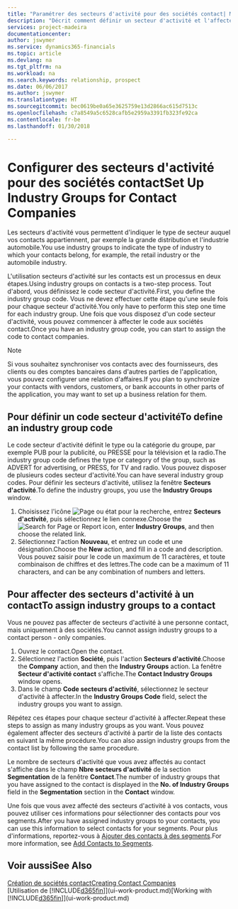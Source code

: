 ```yaml
---
title: "Paramétrer des secteurs d'activité pour des sociétés contact| Microsoft Docs"
description: "Décrit comment définir un secteur d'activité et l'affecter à une société contact, par exemple, le marché de détail ou l'industrie automobile."
services: project-madeira
documentationcenter: 
author: jswymer
ms.service: dynamics365-financials
ms.topic: article
ms.devlang: na
ms.tgt_pltfrm: na
ms.workload: na
ms.search.keywords: relationship, prospect
ms.date: 06/06/2017
ms.author: jswymer
ms.translationtype: HT
ms.sourcegitcommit: bec0619be0a65e3625759e13d2866ac615d7513c
ms.openlocfilehash: c7a8549a5c6528cafb5e2959a3391fb323fe92ca
ms.contentlocale: fr-be
ms.lasthandoff: 01/30/2018

---
```

# <a name="set-up-industry-groups-for-contact-companies"></a><span data-ttu-id="20723-103">Configurer des secteurs d'activité pour des sociétés contact</span><span class="sxs-lookup"><span data-stu-id="20723-103">Set Up Industry Groups for Contact Companies</span></span>
<span data-ttu-id="20723-104">Les secteurs d'activité vous permettent d'indiquer le type de secteur auquel vos contacts appartiennent, par exemple la grande distribution et l'industrie automobile.</span><span class="sxs-lookup"><span data-stu-id="20723-104">You use industry groups to indicate the type of industry to which your contacts belong, for example, the retail industry or the automobile industry.</span></span>

<span data-ttu-id="20723-105">L'utilisation secteurs d'activité sur les contacts est un processus en deux étapes.</span><span class="sxs-lookup"><span data-stu-id="20723-105">Using industry groups on contacts is a two-step process.</span></span> <span data-ttu-id="20723-106">Tout d'abord, vous définissez le code secteur d'activité.</span><span class="sxs-lookup"><span data-stu-id="20723-106">First, you define the industry group code.</span></span> <span data-ttu-id="20723-107">Vous ne devez effectuer cette étape qu'une seule fois pour chaque secteur d'activité.</span><span class="sxs-lookup"><span data-stu-id="20723-107">You only have to perform this step one time for each industry group.</span></span> <span data-ttu-id="20723-108">Une fois que vous disposez d'un code secteur d'activité, vous pouvez commencer à affecter le code aux sociétés contact.</span><span class="sxs-lookup"><span data-stu-id="20723-108">Once you have an industry group code, you can start to assign the code to contact companies.</span></span>

> [!NOTE]  
>   <span data-ttu-id="20723-109">Si vous souhaitez synchroniser vos contacts avec des fournisseurs, des clients ou des comptes bancaires dans d'autres parties de l'application, vous pouvez configurer une relation d'affaires.</span><span class="sxs-lookup"><span data-stu-id="20723-109">If you plan to synchronize your contacts with vendors, customers, or bank accounts in other parts of the application, you may want to set up a business relation for them.</span></span>

## <a name="to-define-an-industry-group-code"></a><span data-ttu-id="20723-110">Pour définir un code secteur d'activité</span><span class="sxs-lookup"><span data-stu-id="20723-110">To define an industry group code</span></span>
<span data-ttu-id="20723-111">Le code secteur d'activité définit le type ou la catégorie du groupe, par exemple PUB pour la publicité, ou PRESSE pour la télévision et la radio.</span><span class="sxs-lookup"><span data-stu-id="20723-111">The industry group code defines the type or category of the group, such as ADVERT for advertising, or PRESS, for TV and radio.</span></span> <span data-ttu-id="20723-112">Vous pouvez disposer de plusieurs codes secteur d'activité.</span><span class="sxs-lookup"><span data-stu-id="20723-112">You can have several industry group codes.</span></span> <span data-ttu-id="20723-113">Pour définir les secteurs d'activité, utilisez la fenêtre **Secteurs d'activité**.</span><span class="sxs-lookup"><span data-stu-id="20723-113">To define the industry groups, you use the **Industry Groups** window.</span></span>

1. <span data-ttu-id="20723-114">Choisissez l'icône ![Page ou état pour la recherche](media/ui-search/search_small.png "Page ou état pour la recherche"), entrez **Secteurs d'activité**, puis sélectionnez le lien connexe.</span><span class="sxs-lookup"><span data-stu-id="20723-114">Choose the ![Search for Page or Report](media/ui-search/search_small.png "Search for Page or Report icon") icon, enter **Industry Groups**, and then choose the related link.</span></span>
2. <span data-ttu-id="20723-115">Sélectionnez l'action **Nouveau**, et entrez un code et une désignation.</span><span class="sxs-lookup"><span data-stu-id="20723-115">Choose the **New** action, and fill in a code and description.</span></span> <span data-ttu-id="20723-116">Vous pouvez saisir pour le code un maximum de 11 caractères, et toute combinaison de chiffres et des lettres.</span><span class="sxs-lookup"><span data-stu-id="20723-116">The code can be a maximum of 11 characters, and can be any combination of numbers and letters.</span></span>

## <a name="AssignIndustryGroupContact"></a> <span data-ttu-id="20723-117">Pour affecter des secteurs d'activité à un contact</span><span class="sxs-lookup"><span data-stu-id="20723-117">To assign industry groups to a contact</span></span>
<span data-ttu-id="20723-118">Vous ne pouvez pas affecter de secteurs d'activité à une personne contact, mais uniquement à des sociétés.</span><span class="sxs-lookup"><span data-stu-id="20723-118">You cannot assign industry groups to a contact person - only companies.</span></span>

1. <span data-ttu-id="20723-119">Ouvrez le contact.</span><span class="sxs-lookup"><span data-stu-id="20723-119">Open the contact.</span></span>
2. <span data-ttu-id="20723-120">Sélectionnez l'action **Société**, puis l'action **Secteurs d'activité**.</span><span class="sxs-lookup"><span data-stu-id="20723-120">Choose the **Company** action, and then the **Industry Groups** action.</span></span> <span data-ttu-id="20723-121">La fenêtre **Secteur d'activité contact** s'affiche.</span><span class="sxs-lookup"><span data-stu-id="20723-121">The **Contact Industry Groups** window opens.</span></span>
3. <span data-ttu-id="20723-122">Dans le champ **Code secteurs d'activité**, sélectionnez le secteur d'activité à affecter.</span><span class="sxs-lookup"><span data-stu-id="20723-122">In the **Industry Groups Code** field, select the industry groups you want to assign.</span></span>

<span data-ttu-id="20723-123">Répétez ces étapes pour chaque secteur d'activité à affecter.</span><span class="sxs-lookup"><span data-stu-id="20723-123">Repeat these steps to assign as many industry groups as you want.</span></span> <span data-ttu-id="20723-124">Vous pouvez également affecter des secteurs d'activité à partir de la liste des contacts en suivant la même procédure.</span><span class="sxs-lookup"><span data-stu-id="20723-124">You can also assign industry groups from the contact list by following the same procedure.</span></span>

<span data-ttu-id="20723-125">Le nombre de secteurs d'activité que vous avez affectés au contact s'affiche dans le champ **Nbre secteurs d'activité** de la section **Segmentation** de la fenêtre **Contact**.</span><span class="sxs-lookup"><span data-stu-id="20723-125">The number of industry groups that you have assigned to the contact is displayed in the **No. of Industry Groups** field in the **Segmentation** section in the **Contact** window.</span></span>

<span data-ttu-id="20723-126">Une fois que vous avez affecté des secteurs d'activité à vos contacts, vous pouvez utiliser ces informations pour sélectionner des contacts pour vos segments.</span><span class="sxs-lookup"><span data-stu-id="20723-126">After you have assigned industry groups to your contacts, you can use this information to select contacts for your segments.</span></span> <span data-ttu-id="20723-127">Pour plus d'informations, reportez-vous à [Ajouter des contacts à des segments](marketing-add-contact-segment.md).</span><span class="sxs-lookup"><span data-stu-id="20723-127">For more information, see [Add Contacts to Segments](marketing-add-contact-segment.md).</span></span>

## <a name="see-also"></a><span data-ttu-id="20723-128">Voir aussi</span><span class="sxs-lookup"><span data-stu-id="20723-128">See Also</span></span>
[<span data-ttu-id="20723-129">Création de sociétés contact</span><span class="sxs-lookup"><span data-stu-id="20723-129">Creating Contact Companies</span></span>](marketing-create-contact-companies.md)  
<span data-ttu-id="20723-130">[Utilisation de [!INCLUDE[d365fin](includes/d365fin_md.md)]](ui-work-product.md)</span><span class="sxs-lookup"><span data-stu-id="20723-130">[Working with [!INCLUDE[d365fin](includes/d365fin_md.md)]](ui-work-product.md)</span></span>

